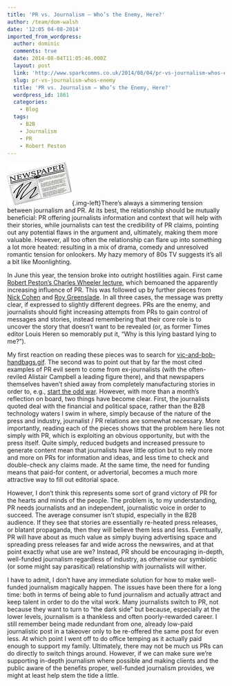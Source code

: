 ```yaml
---
title: 'PR vs. Journalism – Who’s the Enemy, Here?'
author: /team/dom-walsh
date: '12:05 04-08-2014'
imported_from_wordpress:
  author: dominic
  comments: true
  date: 2014-08-04T11:05:46.000Z
  layout: post
  link: 'http://www.sparkcomms.co.uk/2014/08/04/pr-vs-journalism-whos-enemy/'
  slug: pr-vs-journalism-whos-enemy
  title: 'PR vs. Journalism – Who’s the Enemy, Here?'
  wordpress_id: 1861
  categories:
    - Blog
  tags:
    - B2B
    - Journalism
    - PR
    - Robert Peston
---
```


![media](newspaper.png){.img-left}There’s always a simmering tension between journalism and PR. At its best, the relationship should be mutually beneficial: PR offering journalists information and context that will help with their stories, while journalists can test the credibility of PR claims, pointing out any potential flaws in the argument and, ultimately, making them more valuable. However, all too often the relationship can flare up into something a lot more heated: resulting in a mix of drama, comedy and unresolved romantic tension for onlookers. My hazy memory of 80s TV suggests it’s all a bit like Moonlighting.

In June this year, the tension broke into outright hostilities again. First came [Robert Peston’s Charles Wheeler lecture](http://www.theguardian.com/media/2014/jun/06/robert-peston-threat-journalism-native-ads-charles-wheeler-lecture-full-text), which bemoaned the apparently increasing influence of PR. This was followed up by further pieces from [Nick Cohen](http://standpointmag.co.uk/screen-july-august-14-propaganda-shouldnt-pay-nick-cohen-alastair-campbell) and [Roy Greenslade](http://www.theguardian.com/media/greenslade/2014/jun/30/marketingandpr-newspapers). In all three cases, the message was pretty clear, if expressed to slightly different degrees. PRs are the enemy, and journalists should fight increasing attempts from PRs to gain control of messages and stories, instead remembering that their core role is to uncover the story that doesn’t want to be revealed (or, as former Times editor Louis Heren so memorably put it, “Why is this lying bastard lying to me?”).

My first reaction on reading these pieces was to search for [vic-and-bob-handbags.gif](http://www.youtube.com/watch?v=4-PIckHrZ0o). The second was to point out that by far the most cited examples of PR evil seem to come from ex-journalists (with the often-reviled Alistair Campbell a leading figure there), and that newspapers themselves haven’t shied away from completely manufacturing stories in order to, e.g., [start the odd war](http://en.wikipedia.org/wiki/Propaganda_of_the_Spanish_American_War). However, with more than a month’s reflection on board, two things have become clear. First, the journalists quoted deal with the financial and political space, rather than the B2B technology waters I swim in where, simply because of the nature of the press and industry, journalist / PR relations are somewhat necessary. More importantly, reading each of the pieces shows that the problem here lies not simply with PR, which is exploiting an obvious opportunity, but with the press itself. Quite simply, reduced budgets and increased pressure to generate content mean that journalists have little option but to rely more and more on PRs for information and ideas, and less time to check and double-check any claims made. At the same time, the need for funding means that paid-for content, or advertorial, becomes a much more attractive way to fill out editorial space.

However, I don’t think this represents some sort of grand victory of PR for the hearts and minds of the people. The problem is, to my understanding, PR needs journalists and an independent, journalistic voice in order to succeed. The average consumer isn’t stupid, especially in the B2B audience. If they see that stories are essentially re-heated press releases, or blatant propaganda, then they will believe them less and less. Eventually, PR will have about as much value as simply buying advertising space and spreading press releases far and wide across the newswires, and at that point exactly what use are we? Instead, PR should be encouraging in-depth, well-funded journalism regardless of industry, as otherwise our symbiotic (or some might say parasitical) relationship with journalists will wither.

I have to admit, I don’t have any immediate solution for how to make well-funded journalism magically happen. The issues have been there for a long time: both in terms of being able to fund journalism and actually attract and keep talent in order to do the vital work. Many journalists switch to PR, not because they want to turn to “the dark side” but because, especially at the lower levels, journalism is a thankless and often poorly-rewarded career. I still remember being made redundant from one, already low-paid journalistic post in a takeover only to be re-offered the same post for even less. At which point I went off to do office temping as it actually paid enough to support my family. Ultimately, there may not be much us PRs can do directly to switch things around. However, if we can make sure we’re supporting in-depth journalism where possible and making clients and the public aware of the benefits proper, well-funded journalism provides, we might at least help stem the tide a little.
